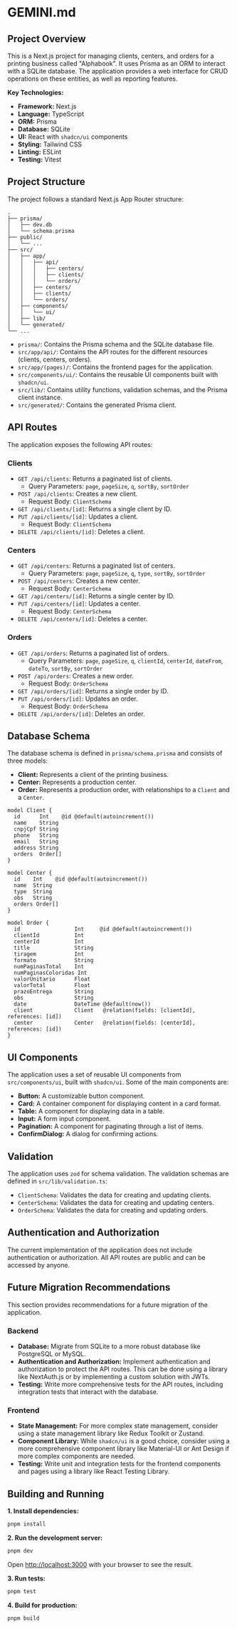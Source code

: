 # GEMINI.md

## Project Overview

This is a Next.js project for managing clients, centers, and orders for a printing business called "Alphabook". It uses Prisma as an ORM to interact with a SQLite database. The application provides a web interface for CRUD operations on these entities, as well as reporting features.

**Key Technologies:**

*   **Framework:** Next.js
*   **Language:** TypeScript
*   **ORM:** Prisma
*   **Database:** SQLite
*   **UI:** React with `shadcn/ui` components
*   **Styling:** Tailwind CSS
*   **Linting:** ESLint
*   **Testing:** Vitest

## Project Structure

The project follows a standard Next.js App Router structure:

```
.
├── prisma/
│   ├── dev.db
│   └── schema.prisma
├── public/
│   └── ...
├── src/
│   ├── app/
│   │   ├── api/
│   │   │   ├── centers/
│   │   │   ├── clients/
│   │   │   └── orders/
│   │   ├── centers/
│   │   ├── clients/
│   │   └── orders/
│   ├── components/
│   │   └── ui/
│   ├── lib/
│   └── generated/
└── ...
```

*   `prisma/`: Contains the Prisma schema and the SQLite database file.
*   `src/app/api/`: Contains the API routes for the different resources (clients, centers, orders).
*   `src/app/(pages)/`: Contains the frontend pages for the application.
*   `src/components/ui/`: Contains the reusable UI components built with `shadcn/ui`.
*   `src/lib/`: Contains utility functions, validation schemas, and the Prisma client instance.
*   `src/generated/`: Contains the generated Prisma client.

## API Routes

The application exposes the following API routes:

### Clients

*   `GET /api/clients`: Returns a paginated list of clients.
    *   Query Parameters: `page`, `pageSize`, `q`, `sortBy`, `sortOrder`
*   `POST /api/clients`: Creates a new client.
    *   Request Body: `ClientSchema`
*   `GET /api/clients/[id]`: Returns a single client by ID.
*   `PUT /api/clients/[id]`: Updates a client.
    *   Request Body: `ClientSchema`
*   `DELETE /api/clients/[id]`: Deletes a client.

### Centers

*   `GET /api/centers`: Returns a paginated list of centers.
    *   Query Parameters: `page`, `pageSize`, `q`, `type`, `sortBy`, `sortOrder`
*   `POST /api/centers`: Creates a new center.
    *   Request Body: `CenterSchema`
*   `GET /api/centers/[id]`: Returns a single center by ID.
*   `PUT /api/centers/[id]`: Updates a center.
    *   Request Body: `CenterSchema`
*   `DELETE /api/centers/[id]`: Deletes a center.

### Orders

*   `GET /api/orders`: Returns a paginated list of orders.
    *   Query Parameters: `page`, `pageSize`, `q`, `clientId`, `centerId`, `dateFrom`, `dateTo`, `sortBy`, `sortOrder`
*   `POST /api/orders`: Creates a new order.
    *   Request Body: `OrderSchema`
*   `GET /api/orders/[id]`: Returns a single order by ID.
*   `PUT /api/orders/[id]`: Updates an order.
    *   Request Body: `OrderSchema`
*   `DELETE /api/orders/[id]`: Deletes an order.

## Database Schema

The database schema is defined in `prisma/schema.prisma` and consists of three models:

*   **Client:** Represents a client of the printing business.
*   **Center:** Represents a production center.
*   **Order:** Represents a production order, with relationships to a `Client` and a `Center`.

```prisma
model Client {
  id      Int    @id @default(autoincrement())
  name    String
  cnpjCpf String
  phone   String
  email   String
  address String
  orders  Order[]
}

model Center {
  id    Int    @id @default(autoincrement())
  name  String
  type  String
  obs   String
  orders Order[]
}

model Order {
  id                 Int     @id @default(autoincrement())
  clientId           Int
  centerId           Int
  title              String
  tiragem            Int
  formato            String
  numPaginasTotal    Int
  numPaginasColoridas Int
  valorUnitario      Float
  valorTotal         Float
  prazoEntrega       String
  obs                String
  date               DateTime @default(now())
  client             Client   @relation(fields: [clientId], references: [id])
  center             Center   @relation(fields: [centerId], references: [id])
}
```

## UI Components

The application uses a set of reusable UI components from `src/components/ui`, built with `shadcn/ui`. Some of the main components are:

*   **Button:** A customizable button component.
*   **Card:** A container component for displaying content in a card format.
*   **Table:** A component for displaying data in a table.
*   **Input:** A form input component.
*   **Pagination:** A component for paginating through a list of items.
*   **ConfirmDialog:** A dialog for confirming actions.

## Validation

The application uses `zod` for schema validation. The validation schemas are defined in `src/lib/validation.ts`:

*   `ClientSchema`: Validates the data for creating and updating clients.
*   `CenterSchema`: Validates the data for creating and updating centers.
*   `OrderSchema`: Validates the data for creating and updating orders.

## Authentication and Authorization

The current implementation of the application does not include authentication or authorization. All API routes are public and can be accessed by anyone.

## Future Migration Recommendations

This section provides recommendations for a future migration of the application.

### Backend

*   **Database:** Migrate from SQLite to a more robust database like PostgreSQL or MySQL.
*   **Authentication and Authorization:** Implement authentication and authorization to protect the API routes. This can be done using a library like NextAuth.js or by implementing a custom solution with JWTs.
*   **Testing:** Write more comprehensive tests for the API routes, including integration tests that interact with the database.

### Frontend

*   **State Management:** For more complex state management, consider using a state management library like Redux Toolkit or Zustand.
*   **Component Library:** While `shadcn/ui` is a good choice, consider using a more comprehensive component library like Material-UI or Ant Design if more complex components are needed.
*   **Testing:** Write unit and integration tests for the frontend components and pages using a library like React Testing Library.

## Building and Running

**1. Install dependencies:**

```bash
pnpm install
```

**2. Run the development server:**

```bash
pnpm dev
```

Open [http://localhost:3000](http://localhost:3000) with your browser to see the result.

**3. Run tests:**

```bash
pnpm test
```

**4. Build for production:**

```bash
pnpm build
```